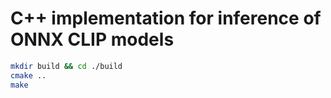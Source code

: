 # C++ implementation for inference of ONNX CLIP models

```bash
mkdir build && cd ./build
cmake ..
make
```
